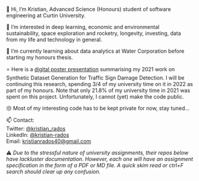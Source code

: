 👋 Hi, I’m Kristian, Advanced Science (Honours) student of software engineering at Curtin University.

👀 I’m interested in deep learning, economic and environmental sustainability, space exploration and rocketry, longevity, investing, data from my life and technology in general.

🌱 I’m currently learning about data analytics at Water Corporation before starting my honours thesis.

⭐ Here is a [digital poster presentation](https://www.canva.com/design/DAEmSS8rvJA/ZwClY39g-0kAISAOSOYUXw/view?utm_content=DAEmSS8rvJA&utm_campaign=designshare&utm_medium=link&utm_source=sharebutton#1) summarising my 2021 work on Synthetic Dataset Generation for Traffic Sign Damage Detection. I will be continuing this research, spending 3/4 of my university time on it in 2022 as part of my honours. Note that only 21.8% of my university time in 2021 was spent on this project. Unfortunately, I cannot (yet) make the code public.

😒 Most of my interesting code has to be kept private for now, stay tuned...

📫 Contact: <br>
Twitter: [@kristian_rados](twitter.com/kristian_rados) <br>
LinkedIn: [@kristian-rados](www.linkedin.com/in/kristian-rados/) <br>
Email: kristianrados40@gmail.com

⚠ *Due to the stressful nature of university assignments, their repos below have lackluster documentation. However, each one will have an assignment specification in the form of a PDF or MD file. A quick skim read or ctrl+F search should clear up any confusion.*

<!---
BunningsWarehouseOfficial/BunningsWarehouseOfficial is a ✨ special ✨ repository because its `README.md` (this file) appears on your GitHub profile.
You can click the Preview link to take a look at your changes.
--->
